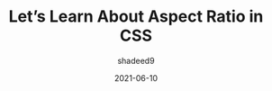 ---
author: shadeed9
date: 2021-06-10
layout: post.njk
tags:
  - article
  - css
target_url: https://ishadeed.com/article/css-aspect-ratio/
title: Let’s Learn About Aspect Ratio in CSS
---
